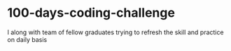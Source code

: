 # 100-days-coding-challenge
I along with team of fellow graduates trying to refresh the skill and practice on daily basis
